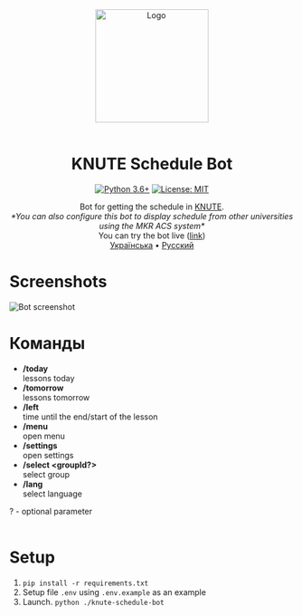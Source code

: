 <div align="center">
<img src="https://user-images.githubusercontent.com/81159301/193612153-e085ffb7-230b-413c-a7b2-c450536cd397.png" alt="Logo" width="200"><br><br>

# KNUTE Schedule Bot

[![Python 3.6+](https://img.shields.io/badge/python-3.6+-blue.svg)](https://www.python.org/downloads)
[![License: MIT](https://img.shields.io/badge/License-MIT-yellow.svg)](LICENSE)

Bot for getting the schedule in [KNUTE](https://mia1.knute.edu.ua).<br>
*\*You can also configure this bot to display schedule from other universities using the MKR ACS system\**<br>
You can try the bot live ([link](https://t.me/Knute_ScheduleBot))<br>
[Українська](README-ua.md) • [Русский](README-ru.md)

</div>

# Screenshots
![Bot screenshot](https://user-images.githubusercontent.com/81159301/193561985-2414eafb-3423-4ef6-b149-24926831df7a.png)

# Команды

* **/today**<br>
    lessons today
* **/tomorrow**<br>
    lessons tomorrow
* **/left**<br>
    time until the end/start of the lesson
* **/menu**<br>
    open menu
* **/settings**<br>
    open settings
* **/select \<groupId?\>**<br>
    select group
* **/lang**<br>
    select language

? - optional parameter
<br><br>

# Setup

1. `pip install -r requirements.txt`
2. Setup file `.env` using `.env.example` as an example
3. Launch. `python ./knute-schedule-bot`

